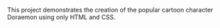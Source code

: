 This project demonstrates the creation of the popular cartoon character Doraemon using only HTML and CSS.